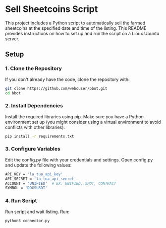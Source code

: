 # Sell Sheetcoins Script

This project includes a Python script to automatically sell the farmed sheetcoins at the specified date and time of the listing. This README provides instructions on how to set up and run the script on a Linux Ubuntu server.

## Setup

### 1. Clone the Repository
If you don't already have the code, clone the repository with:

```sh
git clone https://github.com/webcuser/bbot.git
cd bbot

```

### 2. Install Dependencies
Install the required libraries using pip. Make sure you have a Python environment set up (you might consider using a virtual environment to avoid conflicts with other libraries):

```sh
pip install -r requirements.txt
```

### 3. Configure Variables
Edit the config.py file with your credentials and settings. Open config.py and update the following values:

```sh
API_KEY = 'la_tua_api_key'
API_SECRET = 'la_tua_api_secret'
ACCOUNT = 'UNIFIED'  # EX: UNIFIED, SPOT, CONTRACT
SYMBOL = 'DOGSUSDT'  
```
### 4. Run Script
Run script and wait listing. Run:

```sh
python3 connector.py
```


